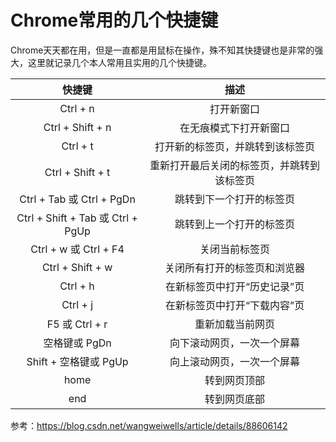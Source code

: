 # Chrome常用的几个快捷键

Chrome天天都在用，但是一直都是用鼠标在操作，殊不知其快捷键也是非常的强大，这里就记录几个本人常用且实用的几个快捷键。

|              快捷键               |                    描述                    |
| :-------------------------------: | :----------------------------------------: |
|             Ctrl + n              |                 打开新窗口                 |
|         Ctrl + Shift + n          |           在无痕模式下打开新窗口           |
|             Ctrl + t              |      打开新的标签页，并跳转到该标签页      |
|         Ctrl + Shift + t          | 重新打开最后关闭的标签页，并跳转到该标签页 |
|     Ctrl + Tab 或 Ctrl + PgDn     |          跳转到下一个打开的标签页          |
| Ctrl + Shift + Tab 或 Ctrl + PgUp |          跳转到上一个打开的标签页          |
|       Ctrl + w 或 Ctrl + F4       |               关闭当前标签页               |
|         Ctrl + Shift + w          |        关闭所有打开的标签页和浏览器        |
|             Ctrl + h              |        在新标签页中打开“历史记录”页        |
|             Ctrl + j              |        在新标签页中打开“下载内容”页        |
|          F5 或 Ctrl + r           |              重新加载当前网页              |
|           空格键或 PgDn           |         向下滚动网页，一次一个屏幕         |
|       Shift + 空格键或 PgUp       |         向上滚动网页，一次一个屏幕         |
|               home                |                转到网页顶部                |
|                end                |                转到网页底部                |



参考：https://blog.csdn.net/wangweiwells/article/details/88606142
